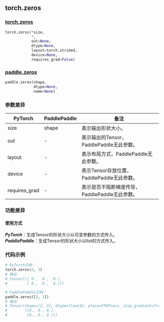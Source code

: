 ## torch.zeros
### [torch.zeros](https://pytorch.org/docs/stable/generated/torch.zeros.html?highlight=zeros#torch.zeros)

```python
torch.zeros(*size,
            *,
            out=None,
            dtype=None,
            layout=torch.strided,
            device=None,
            requires_grad=False)
```

### [paddle.zeros](https://www.paddlepaddle.org.cn/documentation/docs/zh/api/paddle/tensor/creation/zeros_cn.html#zeros)

```python
paddle.zeros(shape,
             dtype=None,
             name=None)
```

### 参数差异
| PyTorch       | PaddlePaddle | 备注                                                   |
| ------------- | ------------ | ------------------------------------------------------ |
| size          | shape        | 表示输出形状大小。                                     |
| out           | -            | 表示输出的Tensor，PaddlePaddle无此参数。               |
| layout        | -            | 表示布局方式，PaddlePaddle无此参数。                   |
| device        | -            | 表示Tensor存放位置，PaddlePaddle无此参数。                   |
| requires_grad | -            | 表示是否不阻断梯度传导，PaddlePaddle无此参数。 |



### 功能差异

#### 使用方式
***PyTorch***：生成Tensor的形状大小以可变参数的方式传入。  
***PaddlePaddle***：生成Tensor的形状大小以list的方式传入。


### 代码示例
``` python
# PyTorch示例：
torch.zeros(2, 3)
# 输出
# tensor([[ 0.,  0.,  0.],
#         [ 0.,  0.,  0.]])
```

``` python
# PaddlePaddle示例：
paddle.zeros([2, 3])
# 输出
# Tensor(shape=[2, 3], dtype=float32, place=CPUPlace, stop_gradient=True,
#        [[0., 0., 0.],
#         [0., 0., 0.]])
```
